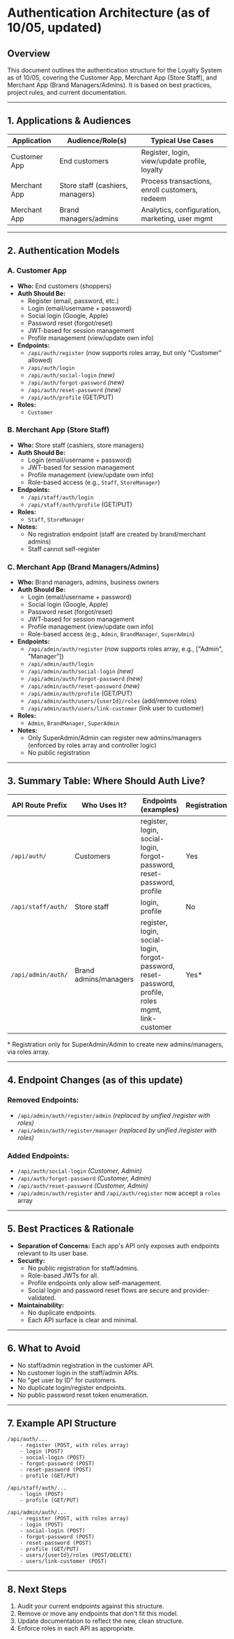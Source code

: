 # Authentication Architecture (as of 10/05, updated)

## Overview

This document outlines the authentication structure for the Loyalty System as of 10/05, covering the Customer App, Merchant App (Store Staff), and Merchant App (Brand Managers/Admins). It is based on best practices, project rules, and current documentation.

---

## 1. Applications & Audiences

| Application      | Audience/Role(s)                | Typical Use Cases                                 |
|------------------|---------------------------------|---------------------------------------------------|
| Customer App     | End customers                   | Register, login, view/update profile, loyalty     |
| Merchant App     | Store staff (cashiers, managers)| Process transactions, enroll customers, redeem    |
| Merchant App     | Brand managers/admins           | Analytics, configuration, marketing, user mgmt    |

---

## 2. Authentication Models

### A. Customer App
- **Who:** End customers (shoppers)
- **Auth Should Be:**
  - Register (email, password, etc.)
  - Login (email/username + password)
  - Social login (Google, Apple)
  - Password reset (forgot/reset)
  - JWT-based for session management
  - Profile management (view/update own info)
- **Endpoints:**
  - `/api/auth/register` (now supports roles array, but only "Customer" allowed)
  - `/api/auth/login`
  - `/api/auth/social-login` *(new)*
  - `/api/auth/forgot-password` *(new)*
  - `/api/auth/reset-password` *(new)*
  - `/api/auth/profile` (GET/PUT)
- **Roles:**
  - `Customer`

### B. Merchant App (Store Staff)
- **Who:** Store staff (cashiers, store managers)
- **Auth Should Be:**
  - Login (email/username + password)
  - JWT-based for session management
  - Profile management (view/update own info)
  - Role-based access (e.g., `Staff`, `StoreManager`)
- **Endpoints:**
  - `/api/staff/auth/login`
  - `/api/staff/auth/profile` (GET/PUT)
- **Roles:**
  - `Staff`, `StoreManager`
- **Notes:**
  - No registration endpoint (staff are created by brand/merchant admins)
  - Staff cannot self-register

### C. Merchant App (Brand Managers/Admins)
- **Who:** Brand managers, admins, business owners
- **Auth Should Be:**
  - Login (email/username + password)
  - Social login (Google, Apple)
  - Password reset (forgot/reset)
  - JWT-based for session management
  - Profile management (view/update own info)
  - Role-based access (e.g., `Admin`, `BrandManager`, `SuperAdmin`)
- **Endpoints:**
  - `/api/admin/auth/register` (now supports roles array, e.g., ["Admin", "Manager"])
  - `/api/admin/auth/login`
  - `/api/admin/auth/social-login` *(new)*
  - `/api/admin/auth/forgot-password` *(new)*
  - `/api/admin/auth/reset-password` *(new)*
  - `/api/admin/auth/profile` (GET/PUT)
  - `/api/admin/auth/users/{userId}/roles` (add/remove roles)
  - `/api/admin/auth/users/link-customer` (link user to customer)
- **Roles:**
  - `Admin`, `BrandManager`, `SuperAdmin`
- **Notes:**
  - Only SuperAdmin/Admin can register new admins/managers (enforced by roles array and controller logic)
  - No public registration

---

## 3. Summary Table: Where Should Auth Live?

| API Route Prefix   | Who Uses It?         | Endpoints (examples)                | Registration? | Login? | Social Login? | Password Reset? | Profile? | Roles Enforced? |
|--------------------|----------------------|-------------------------------------|---------------|--------|---------------|-----------------|----------|-----------------|
| `/api/auth/`       | Customers            | register, login, social-login, forgot-password, reset-password, profile | Yes           | Yes    | Yes           | Yes             | Yes      | Customer        |
| `/api/staff/auth/` | Store staff          | login, profile                      | No            | Yes    | No            | No              | Yes      | Staff, Manager  |
| `/api/admin/auth/` | Brand admins/managers| register, login, social-login, forgot-password, reset-password, profile, roles mgmt, link-customer | Yes*          | Yes    | Yes           | Yes             | Yes      | Admin, SuperAdmin, BrandManager |

\* Registration only for SuperAdmin/Admin to create new admins/managers, via roles array.

---

## 4. Endpoint Changes (as of this update)

### **Removed Endpoints:**
- `/api/admin/auth/register/admin` *(replaced by unified /register with roles)*
- `/api/admin/auth/register/manager` *(replaced by unified /register with roles)*

### **Added Endpoints:**
- `/api/auth/social-login` *(Customer, Admin)*
- `/api/auth/forgot-password` *(Customer, Admin)*
- `/api/auth/reset-password` *(Customer, Admin)*
- `/api/admin/auth/register` and `/api/auth/register` now accept a `roles` array

---

## 5. Best Practices & Rationale

- **Separation of Concerns:** Each app's API only exposes auth endpoints relevant to its user base.
- **Security:**
  - No public registration for staff/admins.
  - Role-based JWTs for all.
  - Profile endpoints only allow self-management.
  - Social login and password reset flows are secure and provider-validated.
- **Maintainability:**
  - No duplicate endpoints.
  - Each API surface is clear and minimal.

---

## 6. What to Avoid

- No staff/admin registration in the customer API.
- No customer login in the staff/admin APIs.
- No "get user by ID" for customers.
- No duplicate login/register endpoints.
- No public password reset token enumeration.

---

## 7. Example API Structure

```
/api/auth/...
    - register (POST, with roles array)
    - login (POST)
    - social-login (POST)
    - forgot-password (POST)
    - reset-password (POST)
    - profile (GET/PUT)

/api/staff/auth/...
    - login (POST)
    - profile (GET/PUT)

/api/admin/auth/...
    - register (POST, with roles array)
    - login (POST)
    - social-login (POST)
    - forgot-password (POST)
    - reset-password (POST)
    - profile (GET/PUT)
    - users/{userId}/roles (POST/DELETE)
    - users/link-customer (POST)
```

---

## 8. Next Steps

1. Audit your current endpoints against this structure.
2. Remove or move any endpoints that don't fit this model.
3. Update documentation to reflect the new, clean structure.
4. Enforce roles in each API as appropriate. 